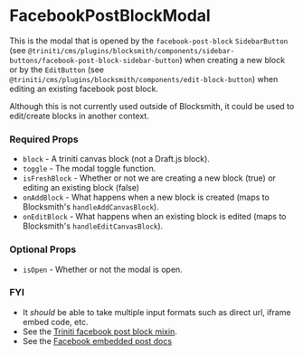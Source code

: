 # FacebookPostBlockModal

This is the modal that is opened by the `facebook-post-block` `SidebarButton` (see `@triniti/cms/plugins/blocksmith/components/sidebar-buttons/facebook-post-block-sidebar-button`) when creating a new block or by the `EditButton` (see `@triniti/cms/plugins/blocksmith/components/edit-block-button`) when editing an existing facebook post block.

Although this is not currently used outside of Blocksmith, it could be used to edit/create blocks in another context.

### Required Props
+ `block`        - A triniti canvas block (not a Draft.js block).
+ `toggle`       - The modal toggle function.
+ `isFreshBlock` - Whether or not we are creating a new block (true) or editing an existing block (false)
+ `onAddBlock`   - What happens when a new block is created (maps to Blocksmith's `handleAddCanvasBlock`).
+ `onEditBlock`  - What happens when an existing block is edited (maps to Blocksmith's `handleEditCanvasBlock`).

### Optional Props
+ `isOpen`       - Whether or not the modal is open.

### FYI
+ It _should_ be able to take multiple input formats such as direct url, iframe embed code, etc.
+ See the [Triniti facebook post block mixin](https://github.com/triniti/schemas/tree/master/schemas/triniti/canvas/mixin/facebook-post-block).
+ See the [Facebook embedded post docs](https://developers.facebook.com/docs/plugins/embedded-posts/)
